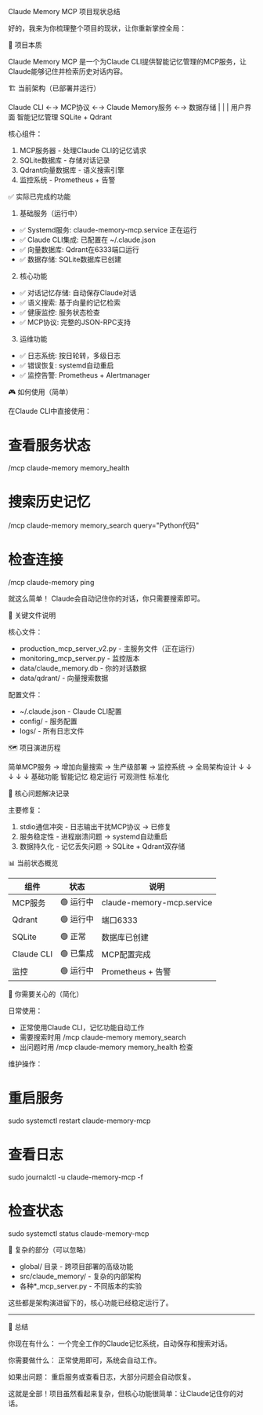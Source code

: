 Claude Memory MCP 项目现状总结

  好的，我来为你梳理整个项目的现状，让你重新掌控全局：

  📍 项目本质

  Claude Memory MCP 是一个为Claude
  CLI提供智能记忆管理的MCP服务，让Claude能够记住并检索历史对话内容。

  🏗️ 当前架构（已部署并运行）

  Claude CLI ←→ MCP协议 ←→ Claude Memory服务 ←→ 数据存储
       |                        |                    |
    用户界面              智能记忆管理         SQLite + Qdrant

  核心组件：
  1. MCP服务器 - 处理Claude CLI的记忆请求
  2. SQLite数据库 - 存储对话记录
  3. Qdrant向量数据库 - 语义搜索引擎
  4. 监控系统 - Prometheus + 告警

  ✅ 实际已完成的功能

  1. 基础服务（运行中）
  - ✅ Systemd服务: claude-memory-mcp.service 正在运行
  - ✅ Claude CLI集成: 已配置在 ~/.claude.json
  - ✅ 向量数据库: Qdrant在6333端口运行
  - ✅ 数据存储: SQLite数据库已创建

  2. 核心功能
  - ✅ 对话记忆存储: 自动保存Claude对话
  - ✅ 语义搜索: 基于向量的记忆检索
  - ✅ 健康监控: 服务状态检查
  - ✅ MCP协议: 完整的JSON-RPC支持

  3. 运维功能
  - ✅ 日志系统: 按日轮转，多级日志
  - ✅ 错误恢复: systemd自动重启
  - ✅ 监控告警: Prometheus + Alertmanager

  🎮 如何使用（简单）

  在Claude CLI中直接使用：
  # 查看服务状态
  /mcp claude-memory memory_health

  # 搜索历史记忆  
  /mcp claude-memory memory_search query="Python代码"

  # 检查连接
  /mcp claude-memory ping

  就这么简单！ Claude会自动记住你的对话，你只需要搜索即可。

  📁 关键文件说明

  核心文件：
  - production_mcp_server_v2.py - 主服务文件（正在运行）
  - monitoring_mcp_server.py - 监控版本
  - data/claude_memory.db - 你的对话数据
  - data/qdrant/ - 向量搜索数据

  配置文件：
  - ~/.claude.json - Claude CLI配置
  - config/ - 服务配置
  - logs/ - 所有日志文件

  🗺️ 项目演进历程

  简单MCP服务 → 增加向量搜索 → 生产级部署 → 监控系统 → 全局架构设计
       ↓              ↓              ↓              ↓              ↓
     基础功能      智能记忆        稳定运行        可观测性        标准化

  🚨 核心问题解决记录

  主要修复：
  1. stdio通信冲突 - 日志输出干扰MCP协议 → 已修复
  2. 服务稳定性 - 进程崩溃问题 → systemd自动重启
  3. 数据持久化 - 记忆丢失问题 → SQLite + Qdrant双存储

  📊 当前状态概览

  | 组件         | 状态     | 说明                        |
  |------------|--------|---------------------------|
  | MCP服务      | 🟢 运行中 | claude-memory-mcp.service |
  | Qdrant     | 🟢 运行中 | 端口6333                    |
  | SQLite     | 🟢 正常  | 数据库已创建                    |
  | Claude CLI | 🟢 已集成 | MCP配置完成                   |
  | 监控         | 🟢 运行中 | Prometheus + 告警           |

  🎯 你需要关心的（简化）

  日常使用：
  - 正常使用Claude CLI，记忆功能自动工作
  - 需要搜索时用 /mcp claude-memory memory_search
  - 出问题时用 /mcp claude-memory memory_health 检查

  维护操作：
  # 重启服务
  sudo systemctl restart claude-memory-mcp

  # 查看日志
  sudo journalctl -u claude-memory-mcp -f

  # 检查状态
  sudo systemctl status claude-memory-mcp

  🚀 复杂的部分（可以忽略）

  - global/ 目录 - 跨项目部署的高级功能
  - src/claude_memory/ - 复杂的内部架构
  - 各种*_mcp_server.py - 不同版本的实验

  这些都是架构演进留下的，核心功能已经稳定运行了。

  ---
  🎉 总结

  你现在有什么： 一个完全工作的Claude记忆系统，自动保存和搜索对话。

  你需要做什么： 正常使用即可，系统会自动工作。

  如果出问题： 重启服务或查看日志，大部分问题会自动恢复。

  这就是全部！项目虽然看起来复杂，但核心功能很简单：让Claude记住你的对话。